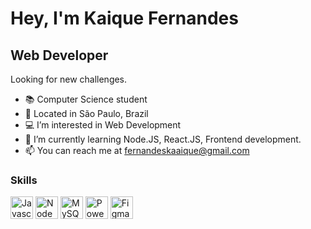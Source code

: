 <h1>Hey, I'm Kaique Fernandes</h1>
<h2>Web Developer</h2>
<p>Looking for new challenges.</p>

- 📚 Computer Science student
- 📍 Located in São Paulo, Brazil
- 💻 I’m interested in Web Development
- 🧠 I’m currently learning Node.JS, React.JS, Frontend development.
- 📫 You can reach me at fernandeskaaique@gmail.com

### Skills

<a href="https://developer.mozilla.org/en-US/docs/Web/JavaScript" target="_blank" rel="noreferrer"><img src="https://raw.githubusercontent.com/danielcranney/readme-generator/main/public/icons/skills/javascript-colored.svg" width="36" height="36" alt="Javascript" /></a>
<a href="https://nodejs.org/en/" target="_blank" rel="noreferrer"><img src="https://raw.githubusercontent.com/danielcranney/readme-generator/main/public/icons/skills/nodejs-colored.svg" width="36" height="36" alt="NodeJS" /></a>
<a href="https://www.mysql.com/" target="_blank" rel="noreferrer"><img src="https://raw.githubusercontent.com/danielcranney/readme-generator/main/public/icons/skills/mysql-colored.svg" width="36" height="36" alt="MySQL" /></a>
<a href="https://www.microsoft.com/en-us/power-platform/products/power-bi" target="_blank" rel="noreferrer"><img src="https://banner2.cleanpng.com/20180708/hit/aawf0uur5.webp" width="36" height="36" alt="PowerBI" /></a>
<a href="https://www.figma.com/" target="_blank" rel="noreferrer"><img src="https://raw.githubusercontent.com/danielcranney/readme-generator/main/public/icons/skills/figma-colored.svg" width="36" height="36" alt="Figma" /></a>
